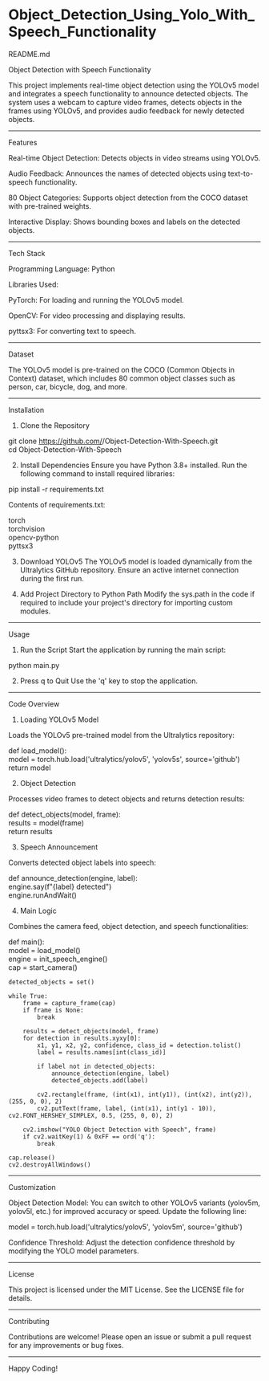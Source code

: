 # Object_Detection_Using_Yolo_With_Speech_Functionality
README.md

Object Detection with Speech Functionality

This project implements real-time object detection using the YOLOv5 model and integrates a speech functionality to announce detected objects. The system uses a webcam to capture video frames, detects objects in the frames using YOLOv5, and provides audio feedback for newly detected objects.


---

Features

Real-time Object Detection: Detects objects in video streams using YOLOv5.

Audio Feedback: Announces the names of detected objects using text-to-speech functionality.

80 Object Categories: Supports object detection from the COCO dataset with pre-trained weights.

Interactive Display: Shows bounding boxes and labels on the detected objects.



---

Tech Stack

Programming Language: Python

Libraries Used:

PyTorch: For loading and running the YOLOv5 model.

OpenCV: For video processing and displaying results.

pyttsx3: For converting text to speech.




---

Dataset

The YOLOv5 model is pre-trained on the COCO (Common Objects in Context) dataset, which includes 80 common object classes such as person, car, bicycle, dog, and more.


---

Installation

1. Clone the Repository

git clone https://github.com/<your-username>/Object-Detection-With-Speech.git  
cd Object-Detection-With-Speech


2. Install Dependencies
Ensure you have Python 3.8+ installed. Run the following command to install required libraries:

pip install -r requirements.txt

Contents of requirements.txt:

torch  
torchvision  
opencv-python  
pyttsx3


3. Download YOLOv5
The YOLOv5 model is loaded dynamically from the Ultralytics GitHub repository. Ensure an active internet connection during the first run.


4. Add Project Directory to Python Path
Modify the sys.path in the code if required to include your project's directory for importing custom modules.




---

Usage

1. Run the Script
Start the application by running the main script:

python main.py


2. Press q to Quit
Use the 'q' key to stop the application.




---

Code Overview

1. Loading YOLOv5 Model

Loads the YOLOv5 pre-trained model from the Ultralytics repository:

def load_model():  
    model = torch.hub.load('ultralytics/yolov5', 'yolov5s', source='github')  
    return model

2. Object Detection

Processes video frames to detect objects and returns detection results:

def detect_objects(model, frame):  
    results = model(frame)  
    return results

3. Speech Announcement

Converts detected object labels into speech:

def announce_detection(engine, label):  
    engine.say(f"{label} detected")  
    engine.runAndWait()

4. Main Logic

Combines the camera feed, object detection, and speech functionalities:

def main():  
    model = load_model()  
    engine = init_speech_engine()  
    cap = start_camera()  

    detected_objects = set()  

    while True:  
        frame = capture_frame(cap)  
        if frame is None:  
            break  

        results = detect_objects(model, frame)  
        for detection in results.xyxy[0]:  
            x1, y1, x2, y2, confidence, class_id = detection.tolist()  
            label = results.names[int(class_id)]  

            if label not in detected_objects:  
                announce_detection(engine, label)  
                detected_objects.add(label)  

            cv2.rectangle(frame, (int(x1), int(y1)), (int(x2), int(y2)), (255, 0, 0), 2)  
            cv2.putText(frame, label, (int(x1), int(y1 - 10)), cv2.FONT_HERSHEY_SIMPLEX, 0.5, (255, 0, 0), 2)  

        cv2.imshow("YOLO Object Detection with Speech", frame)  
        if cv2.waitKey(1) & 0xFF == ord('q'):  
            break  

    cap.release()  
    cv2.destroyAllWindows()


---

Customization

Object Detection Model: You can switch to other YOLOv5 variants (yolov5m, yolov5l, etc.) for improved accuracy or speed. Update the following line:

model = torch.hub.load('ultralytics/yolov5', 'yolov5m', source='github')

Confidence Threshold: Adjust the detection confidence threshold by modifying the YOLO model parameters.



---

License

This project is licensed under the MIT License. See the LICENSE file for details.


---

Contributing

Contributions are welcome! Please open an issue or submit a pull request for any improvements or bug fixes.


---

Happy Coding!
